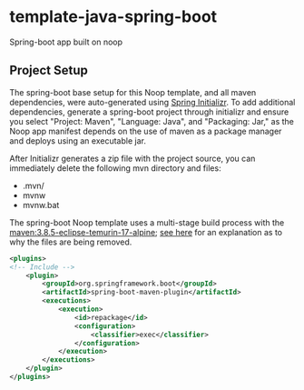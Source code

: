 # template-java-spring-boot
Spring-boot app built on noop

## Project Setup

The spring-boot base setup for this Noop template, and all maven dependencies, were auto-generated using [Spring Initializr](https://start.spring.io/). To add additional dependencies, generate a spring-boot project through initializr and ensure you select "Project: Maven", "Language: Java", and "Packaging: Jar," as the Noop app manifest depends on the use of maven as a package manager and deploys using an executable jar.

After Initializr generates a zip file with the project source, you can immediately delete the following mvn directory and files:
- .mvn/
- mvnw
- mvnw.bat

The spring-boot Noop template uses a multi-stage build process with the [maven:3.8.5-eclipse-temurin-17-alpine](https://hub.docker.com/layers/library/maven/3.8.5-eclipse-temurin-17-alpine/images/sha256-df1555c151a92a2464944bbbf08057d06414b92393ba9b52566782479eefc07c); [see here](https://stackoverflow.com/questions/47240546/should-the-mvnw-files-be-added-to-the-repository/47240726#47240726) for an explanation as to why the files are being removed.


```xml
<plugins>
<!-- Include -->
    <plugin>
        <groupId>org.springframework.boot</groupId>
        <artifactId>spring-boot-maven-plugin</artifactId>
        <executions>
            <execution>
                <id>repackage</id>
                <configuration>
                    <classifier>exec</classifier>
                </configuration>
            </execution>
        </executions>
    </plugin>
</plugins>
```

